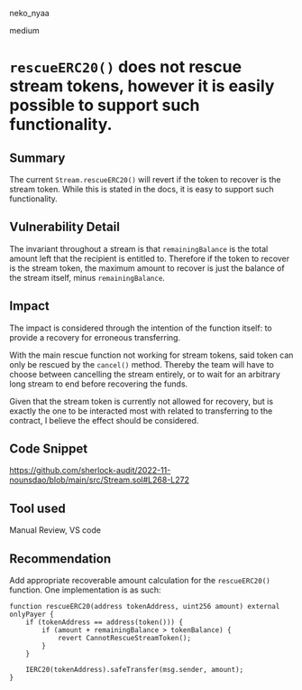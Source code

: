 neko_nyaa

medium

# `rescueERC20()` does not rescue stream tokens, however it is easily possible to support such functionality.

## Summary

The current `Stream.rescueERC20()` will revert if the token to recover is the stream token. While this is stated in the docs, it is easy to support such functionality.

## Vulnerability Detail

The invariant throughout a stream is that `remainingBalance` is the total amount left that the recipient is entitled to. Therefore if the token to recover is the stream token, the maximum amount to recover is just the balance of the stream itself, minus `remainingBalance`.

## Impact

The impact is considered through the intention of the function itself: to provide a recovery for erroneous transferring. 

With the main rescue function not working for stream tokens, said token can only be rescued by the `cancel()` method. Thereby the team will have to choose between cancelling the stream entirely, or to wait for an arbitrary long stream to end before recovering the funds.

Given that the stream token is currently not allowed for recovery, but is exactly the one to be interacted most with related to transferring to the contract, I believe the effect should be considered.

## Code Snippet

https://github.com/sherlock-audit/2022-11-nounsdao/blob/main/src/Stream.sol#L268-L272

## Tool used

Manual Review, VS code

## Recommendation

Add appropriate recoverable amount calculation for the `rescueERC20()` function. One implementation is as such:

```solidity
function rescueERC20(address tokenAddress, uint256 amount) external onlyPayer {
    if (tokenAddress == address(token())) {
        if (amount + remainingBalance > tokenBalance) {
            revert CannotRescueStreamToken();
        }
    } 

    IERC20(tokenAddress).safeTransfer(msg.sender, amount);
}
```
